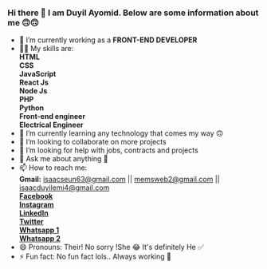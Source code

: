 ### Hi there 👋 I am Duyil Ayomid. Below are some information about me 🙃🙃

- 🔭 I’m currently working as a **FRONT-END DEVELOPER**
- 🧑‍💻 My skills are:  
      **HTML**  
      **CSS**  
      **JavaScript**  
      **React Js**  
      **Node Js**  
      **PHP**  
      **Python**  
      **Front-end engineer**  
      **Electrical Engineer**
- 🌱 I’m currently learning any technology that comes my way 🙃
- 👯 I’m looking to collaborate on more projects
- 🤔 I’m looking for help with jobs, contracts and projects
- 💬 Ask me about anything 🙂
- 📫 How to reach me:  
      **Gmail:** isaacseun63@gmail.com || memsweb2@gmail.com || isaacduyilemi4@gmail.com  
      **[Facebook](https://www.facebook.com/dasimems "My facebook page 🙂")**  
      **[Instagram](https://www.instagram.com/dasimems "My instagram profile 🙂")**  
      **[LinkedIn](https://www.linkedin.com/in/dasimems "My Linkedin profile 🙂")**  
      **[Twitter](https://www.Twitter.com/dasimems "My twitter profile 🙂")**  
      **[Whatsapp 1](https://www.wa.me/+2348148697462 "My Whatsapp account 1 🙂")**  
      **[Whatsapp 2](https://www.wa.me/+2349036634645 "My Whatsapp account 2 🙂")**  
- 😄 Pronouns: Their! No sorry !She 😂 It's definitely He ✅
- ⚡ Fun fact: No fun fact lols.. Always working 🥱


<!--
**dasimems/dasimems** is a ✨ _special_ ✨ repository because its `README.md` (this file) appears on your GitHub profile.

Here are some ideas to get you started:

- 🔭 I’m currently working as a **FRONT-END DEVELOPER**
- 🧑‍💻 My skills are:
      **HTML**  
      **CSS**  
      **JavaScript**  
      **React Js**  
      **Node Js**  
      **PHP**  
      **Python**  
      **Front-end engineer**  
      **Electrical Engineer**
- 🌱 I’m currently learning any technology that comes my way 🙃
- 👯 I’m looking to collaborate on more projects
- 🤔 I’m looking for help with jobs, contracts and projects
- 💬 Ask me about anything 🙂
- 📫 How to reach me:  
      **Gmail:** isaacseun63@gmail.com || memsweb2@gmail.com || isaacduyilemi4@gmail.com  
      **[Facebook](https://www.facebook.com/dasimems"My facebook page 🙂")**
      **[Instagram](https://www.instagram.com/dasimems"My instagram profile 🙂")**
      **[LinkedIn](https://www.linkedin.com/in/dasimems"My Linkedin profile 🙂")**
      **[Twitter](https://www.Twitter.com/dasimems"My twitter profile 🙂")**
      **[Whatsapp 1](https://www.wa.me/+2348148697462"My Whatsapp account 1 🙂")**
      **[Whatsapp 2](https://www.wa.me/+2349036634645"My Whatsapp account 2 🙂")**
- 😄 Pronouns: Their! No sorry !She 😂 It's definitely He ✅
- ⚡ Fun fact: No fun fact lols.. Always working 🥱
-->
